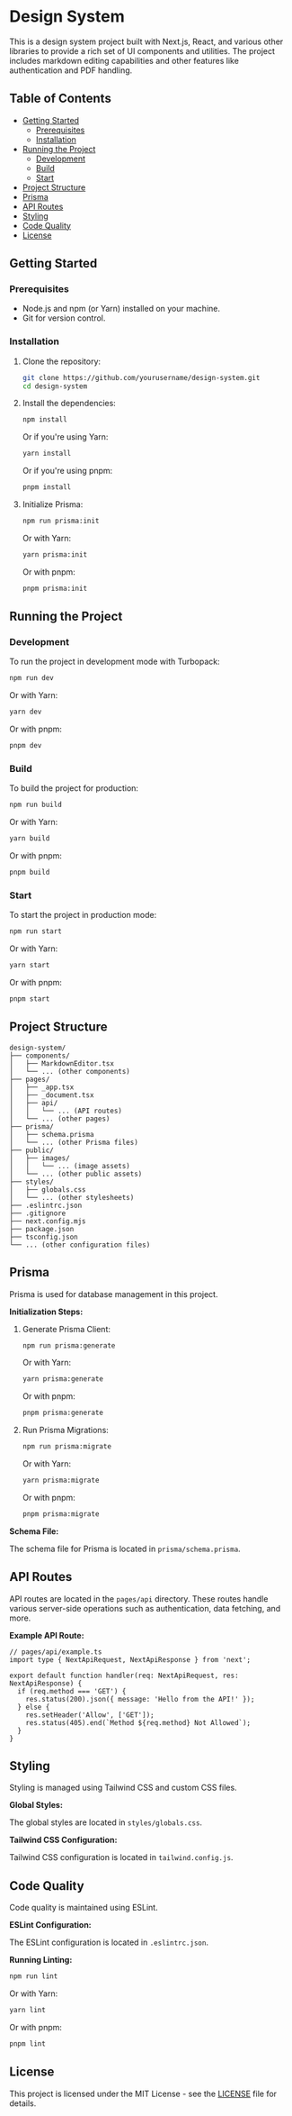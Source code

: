 # Design System

This is a design system project built with Next.js, React, and various other libraries to provide a rich set of UI components and utilities. The project includes markdown editing capabilities and other features like authentication and PDF handling.

## Table of Contents

- [Getting Started](#getting-started)
  - [Prerequisites](#prerequisites)
  - [Installation](#installation)
- [Running the Project](#running-the-project)
  - [Development](#development)
  - [Build](#build)
  - [Start](#start)
- [Project Structure](#project-structure)
- [Prisma](#prisma)
- [API Routes](#api-routes)
- [Styling](#styling)
- [Code Quality](#code-quality)
- [License](#license)

## Getting Started

### Prerequisites

- Node.js and npm (or Yarn) installed on your machine.
- Git for version control.

### Installation

1. Clone the repository:

   ```bash
   git clone https://github.com/yourusername/design-system.git
   cd design-system
   ```

2. Install the dependencies:

   ```bash
   npm install
   ```

   Or if you're using Yarn:

   ```bash
   yarn install
   ```

   Or if you're using pnpm:

   ```bash
   pnpm install
   ```

3. Initialize Prisma:

   ```bash
   npm run prisma:init
   ```

   Or with Yarn:

   ```bash
   yarn prisma:init
   ```

   Or with pnpm:

   ```bash
   pnpm prisma:init
   ```

## Running the Project

### Development

To run the project in development mode with Turbopack:

```bash
npm run dev
```

Or with Yarn:

```bash
yarn dev
```

Or with pnpm:

```bash
pnpm dev
```

### Build

To build the project for production:

```bash
npm run build
```

Or with Yarn:

```bash
yarn build
```

Or with pnpm:

```bash
pnpm build
```

### Start

To start the project in production mode:

```bash
npm run start
```

Or with Yarn:

```bash
yarn start
```

Or with pnpm:

```bash
pnpm start
```

## Project Structure

```
design-system/
├── components/
│   ├── MarkdownEditor.tsx
│   └── ... (other components)
├── pages/
│   ├── _app.tsx
│   ├── _document.tsx
│   ├── api/
│   │   └── ... (API routes)
│   └── ... (other pages)
├── prisma/
│   ├── schema.prisma
│   └── ... (other Prisma files)
├── public/
│   ├── images/
│   │   └── ... (image assets)
│   └── ... (other public assets)
├── styles/
│   ├── globals.css
│   └── ... (other stylesheets)
├── .eslintrc.json
├── .gitignore
├── next.config.mjs
├── package.json
├── tsconfig.json
└── ... (other configuration files)
```

## Prisma

Prisma is used for database management in this project.

**Initialization Steps:**

1. Generate Prisma Client:

   ```bash
   npm run prisma:generate
   ```

   Or with Yarn:

   ```bash
   yarn prisma:generate
   ```

   Or with pnpm:

   ```bash
   pnpm prisma:generate
   ```

2. Run Prisma Migrations:

   ```bash
   npm run prisma:migrate
   ```

   Or with Yarn:

   ```bash
   yarn prisma:migrate
   ```

   Or with pnpm:

   ```bash
   pnpm prisma:migrate
   ```

**Schema File:**

The schema file for Prisma is located in `prisma/schema.prisma`.

## API Routes

API routes are located in the `pages/api` directory. These routes handle various server-side operations such as authentication, data fetching, and more.

**Example API Route:**

```tsx
// pages/api/example.ts
import type { NextApiRequest, NextApiResponse } from 'next';

export default function handler(req: NextApiRequest, res: NextApiResponse) {
  if (req.method === 'GET') {
    res.status(200).json({ message: 'Hello from the API!' });
  } else {
    res.setHeader('Allow', ['GET']);
    res.status(405).end(`Method ${req.method} Not Allowed`);
  }
}
```

## Styling

Styling is managed using Tailwind CSS and custom CSS files.

**Global Styles:**

The global styles are located in `styles/globals.css`.

**Tailwind CSS Configuration:**

Tailwind CSS configuration is located in `tailwind.config.js`.

## Code Quality

Code quality is maintained using ESLint.

**ESLint Configuration:**

The ESLint configuration is located in `.eslintrc.json`.

**Running Linting:**

```bash
npm run lint
```

Or with Yarn:

```bash
yarn lint
```

Or with pnpm:

```bash
pnpm lint
```

## License

This project is licensed under the MIT License - see the [LICENSE](LICENSE) file for details.
